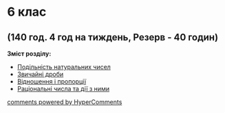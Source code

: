 <div id="hypercomments_widget" class="js-hypercomments-widget invisible"></div>

# 6 клас

## (140 год. 4 год на тиждень, Резерв - 40 годин)

<b>Зміст розділу:</b><br>

<ul class="articles" type="disc">
    <li class="chapter " data-level="1" data-path="podylnyst.html">
            <a href="podylnyst.html">
                    <b></b>
                Подільність натуральних чисел
            </a>
    </li>
    <li class="chapter " data-level="2" data-path="droby.html">
            <a href="droby.html">
                    <b></b>
                Звичайні дроби
            </a>
    </li>
    <li class="chapter " data-level="3" data-path="vydnoshennya_ta_proporciy.html">
            <a href="vydnoshennya_ta_proporciy.html">
                    <b></b>
                Відношення і пропорції
            </a>
    </li>
    <li class="chapter " data-level="4" data-path="rac_chisla.html">
            <a href="rac_chisla.html">
                    <b></b>
                Раціональні числа та дії з ними
            </a>
    </li>
</ul>

<div class="js-hypercomments-container">
<a href="http://hypercomments.com" class="hc-link" title="comments widget">comments powered by HyperComments</a>
</div>